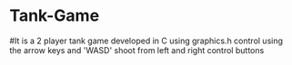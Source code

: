 # Tank-Game
#It is a 2 player tank game developed in C using graphics.h 
 control using the arrow keys and 'WASD' shoot from left and right control buttons
